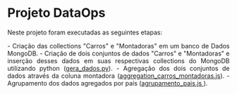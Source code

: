 # Projeto DataOps

Neste projeto foram executadas as seguintes etapas:
<p style="text-align: justify;">
    - Criação das collections "Carros" e "Montadoras" em um banco de Dados MongoDB.
    - Criação de dois conjuntos de dados "Carros" e "Montadoras" e inserção desses dados em suas respectivas collections do MongoDB utilizando python (<a href="https://github.com/igorvgp/avaliacao_spro/blob/main/gera_dados.py">gera_dados.py</a>).
    - Agregação dos dois conjuntos de dados através da coluna montadora (<a href="https://github.com/igorvgp/avaliacao_spro/blob/main/aggregation_carros_montadoras.js">aggregation_carros_montadoras.js</a>).
    - Agrupamento dos dados agregados por país (<a href="https://github.com/igorvgp/avaliacao_spro/blob/main/agrupamento_pais.js">agrupamento_pais.js </a>).
</p>
